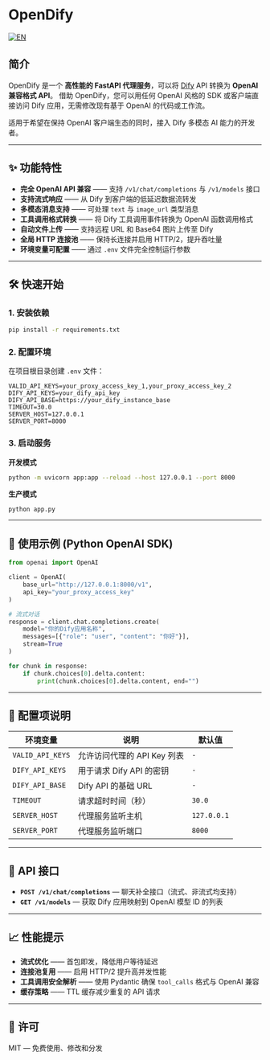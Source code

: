 # OpenDify

[![EN](https://img.shields.io/badge/EN-English%20Version-blue?style=flat&logo=github)](README_EN.md)

## 简介

OpenDify 是一个 **高性能的 FastAPI 代理服务**，可以将 [Dify](https://dify.ai) API 转换为 **OpenAI 兼容格式 API**。
借助 OpenDify，您可以用任何 OpenAI 风格的 SDK 或客户端直接访问 Dify 应用，无需修改现有基于 OpenAI 的代码或工作流。

适用于希望在保持 OpenAI 客户端生态的同时，接入 Dify 多模态 AI 能力的开发者。

---

## ✨ 功能特性

- **完全 OpenAI API 兼容** —— 支持 `/v1/chat/completions` 与 `/v1/models` 接口
- **支持流式响应** —— 从 Dify 到客户端的低延迟数据流转发
- **多模态消息支持** —— 可处理 `text` 与 `image_url` 类型消息
- **工具调用格式转换** —— 将 Dify 工具调用事件转换为 OpenAI 函数调用格式
- **自动文件上传** —— 支持远程 URL 和 Base64 图片上传至 Dify
- **全局 HTTP 连接池** —— 保持长连接并启用 HTTP/2，提升吞吐量
- **环境变量可配置** —— 通过 `.env` 文件完全控制运行参数

---

## 🛠 快速开始

### 1. 安装依赖
```bash
pip install -r requirements.txt
```

### 2. 配置环境
在项目根目录创建 `.env` 文件：
```env
VALID_API_KEYS=your_proxy_access_key_1,your_proxy_access_key_2
DIFY_API_KEYS=your_dify_api_key
DIFY_API_BASE=https://your_dify_instance_base
TIMEOUT=30.0
SERVER_HOST=127.0.0.1
SERVER_PORT=8000
```

### 3. 启动服务
**开发模式**
```bash
python -m uvicorn app:app --reload --host 127.0.0.1 --port 8000
```

**生产模式**
```bash
python app.py
```

---

## 🚀 使用示例 (Python OpenAI SDK)
```python
from openai import OpenAI

client = OpenAI(
    base_url="http://127.0.0.1:8000/v1",
    api_key="your_proxy_access_key"
)

# 流式对话
response = client.chat.completions.create(
    model="你的Dify应用名称",
    messages=[{"role": "user", "content": "你好"}],
    stream=True
)

for chunk in response:
    if chunk.choices[0].delta.content:
        print(chunk.choices[0].delta.content, end="")
```

---

## 🔧 配置项说明

| 环境变量               | 说明                                  | 默认值       |
|------------------------|---------------------------------------|--------------|
| `VALID_API_KEYS`       | 允许访问代理的 API Key 列表           | `-`          |
| `DIFY_API_KEYS`        | 用于请求 Dify API 的密钥               | `-`          |
| `DIFY_API_BASE`        | Dify API 的基础 URL                   | `-`          |
| `TIMEOUT`              | 请求超时时间（秒）                     | `30.0`       |
| `SERVER_HOST`          | 代理服务监听主机                       | `127.0.0.1`  |
| `SERVER_PORT`          | 代理服务监听端口                       | `8000`       |

---

## 📡 API 接口

- **`POST /v1/chat/completions`** — 聊天补全接口（流式、非流式均支持）
- **`GET /v1/models`** — 获取 Dify 应用映射到 OpenAI 模型 ID 的列表

---

## 📈 性能提示

- **流式优化** —— 首包即发，降低用户等待延迟
- **连接池复用** —— 启用 HTTP/2 提升高并发性能
- **工具调用安全解析** —— 使用 Pydantic 确保 `tool_calls` 格式与 OpenAI 兼容
- **缓存策略** —— TTL 缓存减少重复的 API 请求

---

## 📜 许可
MIT — 免费使用、修改和分发
